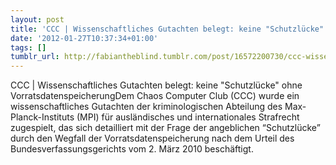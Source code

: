 ```yaml
---
layout: post
title: 'CCC | Wissenschaftliches Gutachten belegt: keine "Schutzlücke" ohne Vorratsdatenspeicherung'
date: '2012-01-27T10:37:34+01:00'
tags: []
tumblr_url: http://fabiantheblind.tumblr.com/post/16572200730/ccc-wissenschaftliches-gutachten-belegt-keine
---
```

CCC | Wissenschaftliches Gutachten belegt: keine "Schutzlücke" ohne VorratsdatenspeicherungDem Chaos Computer Club (CCC) wurde ein wissenschaftliches Gutachten der kriminologischen Abteilung des Max-Planck-Instituts (MPI) für ausländisches und internationales Strafrecht zugespielt, das sich detailliert mit der Frage der angeblichen “Schutzlücke” durch den Wegfall der Vorratsdatenspeicherung nach dem Urteil des Bundesverfassungsgerichts vom 2. März 2010 beschäftigt.
